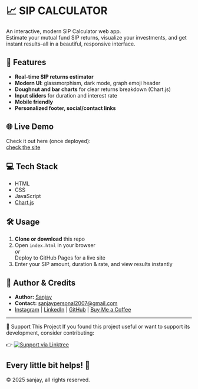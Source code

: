 # 📈 SIP CALCULATOR

An interactive, modern SIP Calculator web app.  
Estimate your mutual fund SIP returns, visualize your investments, and get instant results–all in a beautiful, responsive interface.

## 🚀 Features

- **Real-time SIP returns estimator**  
- **Modern UI**: glassmorphism, dark mode, graph emoji header
- **Doughnut and bar charts** for clear returns breakdown (Chart.js)
- **Input sliders** for duration and interest rate
- **Mobile friendly**
- **Personalized footer, social/contact links**

## 🌐 Live Demo

Check it out here (once deployed):  
[check the site](https://sanjayg-xls.github.io/SIP-CALCULATOR-live-site-/)


## 💻 Tech Stack

- HTML
- CSS
- JavaScript
- [Chart.js](https://www.chartjs.org/)

## 🛠️ Usage

1. **Clone or download** this repo
2. Open `index.html` in your browser  
   _or_  
   Deploy to GitHub Pages for a live site
3. Enter your SIP amount, duration & rate, and view results instantly

## 👤 Author & Credits

- **Author:** [Sanjay](https://linktr.ee/Sanjay_xlsX)
- **Contact:** sanjaypersonal2007@gmail.com
- [Instagram](https://www.instagram.com/sanjayyy_u?igsh=MTE4Z2xjdHFzeTA1dA==) | [LinkedIn](https://www.linkedin.com/in/sanjay-g-971102366) | [GitHub](https://github.com/SanjayG-xls) | [Buy Me a Coffee](https://linktr.ee/Sanjay_xlsX)

---
💖 Support This Project
If you found this project useful or want to support its development, consider contributing:

👉 [![Support via Linktree](https://img.shields.io/badge/Support-Linktree-blueviolet?logo=buymeacoffee&style=flat-square)](https://linktr.ee/Sanjay_xlsX)

Every little bit helps! 🙌
---

&copy; 2025 sanjay, all rights reserved.
